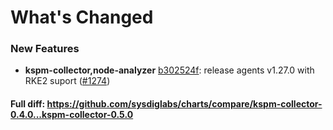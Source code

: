 # What's Changed

### New Features
- **kspm-collector,node-analyzer** [b302524f](https://github.com/sysdiglabs/charts/commit/b302524f75098299644ef541d71876180f61ed01): release agents v1.27.0 with RKE2 suport ([#1274](https://github.com/sysdiglabs/charts/issues/1274))
#### Full diff: https://github.com/sysdiglabs/charts/compare/kspm-collector-0.4.0...kspm-collector-0.5.0
